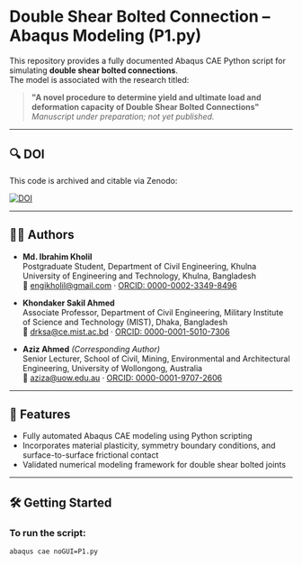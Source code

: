 # Double Shear Bolted Connection – Abaqus Modeling (P1.py)

This repository provides a fully documented Abaqus CAE Python script for simulating **double shear bolted connections**.  
The model is associated with the research titled:

> **"A novel procedure to determine yield and ultimate load and deformation capacity of Double Shear Bolted Connections"**  
> *Manuscript under preparation; not yet published.*

---

## 🔍 DOI

This code is archived and citable via Zenodo:  

[![DOI](https://zenodo.org/badge/DOI/10.5281/zenodo.16777657.svg)](https://doi.org/10.5281/zenodo.16777657)

---

## 👨‍💻 Authors

- **Md. Ibrahim Kholil**  
  Postgraduate Student, Department of Civil Engineering, Khulna University of Engineering and Technology, Khulna, Bangladesh  
  📧 engikholil@gmail.com · [ORCID: 0000-0002-3349-8496](https://orcid.org/0000-0002-3349-8496)  

- **Khondaker Sakil Ahmed**  
  Associate Professor, Department of Civil Engineering, Military Institute of Science and Technology (MIST), Dhaka, Bangladesh  
  📧 drksa@ce.mist.ac.bd · [ORCID: 0000-0001-5010-7306](https://orcid.org/0000-0001-5010-7306)  

- **Aziz Ahmed** *(Corresponding Author)*  
  Senior Lecturer, School of Civil, Mining, Environmental and Architectural Engineering, University of Wollongong, Australia  
  📧 aziza@uow.edu.au · [ORCID: 0000-0001-9707-2606](https://orcid.org/0000-0001-9707-2606)  

---

## 🚀 Features

- Fully automated Abaqus CAE modeling using Python scripting  
- Incorporates material plasticity, symmetry boundary conditions, and surface-to-surface frictional contact  
- Validated numerical modeling framework for double shear bolted joints  

---

## 🛠️ Getting Started

### To run the script:

```bash
abaqus cae noGUI=P1.py
